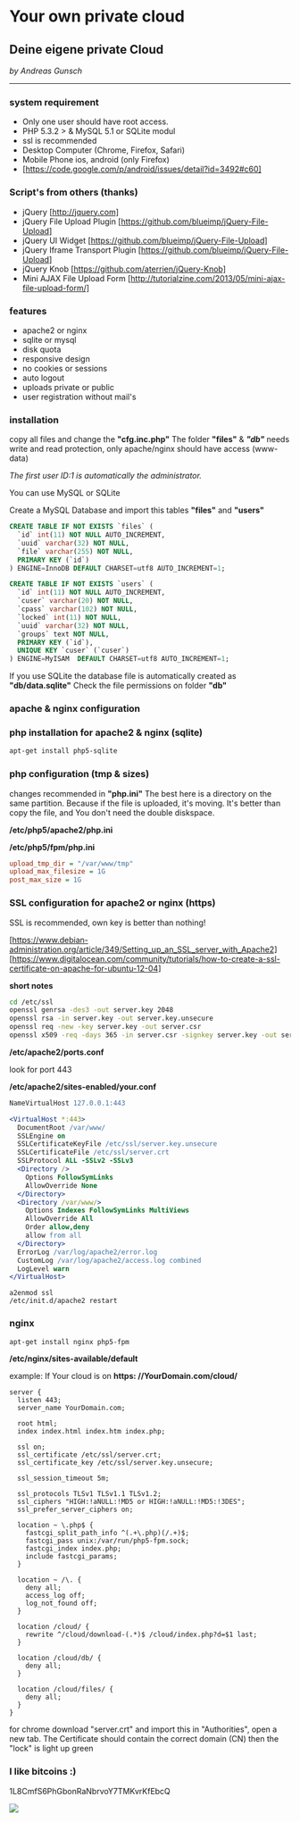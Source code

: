 # Your own private cloud
## Deine eigene private Cloud
*by Andreas Gunsch*

***

### system requirement

* Only one user should have root access.
* PHP 5.3.2 > & MySQL 5.1 or SQLite modul
* ssl is recommended
* Desktop Computer (Chrome, Firefox, Safari)
* Mobile Phone ios, android (only Firefox)
* [https://code.google.com/p/android/issues/detail?id=3492#c60]

### Script's from others (thanks)

- jQuery [http://jquery.com]
- jQuery File Upload Plugin [https://github.com/blueimp/jQuery-File-Upload]
- jQuery UI Widget [https://github.com/blueimp/jQuery-File-Upload]
- jQuery Iframe Transport Plugin [https://github.com/blueimp/jQuery-File-Upload]
- jQuery Knob [https://github.com/aterrien/jQuery-Knob]
- Mini AJAX File Upload Form [http://tutorialzine.com/2013/05/mini-ajax-file-upload-form/]

### features

* apache2 or nginx
* sqlite or mysql
* disk quota
* responsive design
* no cookies or sessions
* auto logout
* uploads private or public
* user registration without mail's

### installation

copy all files and change the **"cfg.inc.php"**
The folder **"files"** & ***"db"*** needs write and read protection,
only apache/nginx should have access (www-data)

*The first user ID:1 is automatically the administrator.*

You can use MySQL or SQLite

Create a MySQL Database and import this tables **"files"** and **"users"**

```sql
CREATE TABLE IF NOT EXISTS `files` (
  `id` int(11) NOT NULL AUTO_INCREMENT,
  `uuid` varchar(32) NOT NULL,
  `file` varchar(255) NOT NULL,
  PRIMARY KEY (`id`)
) ENGINE=InnoDB DEFAULT CHARSET=utf8 AUTO_INCREMENT=1;

CREATE TABLE IF NOT EXISTS `users` (
  `id` int(11) NOT NULL AUTO_INCREMENT,
  `cuser` varchar(20) NOT NULL,
  `cpass` varchar(102) NOT NULL,
  `locked` int(11) NOT NULL,
  `uuid` varchar(32) NOT NULL,
  `groups` text NOT NULL,
  PRIMARY KEY (`id`),
  UNIQUE KEY `cuser` (`cuser`)
) ENGINE=MyISAM  DEFAULT CHARSET=utf8 AUTO_INCREMENT=1;
```

If you use SQLite the database file is automatically created as **"db/data.sqlite"**
Check the file permissions on folder **"db"**

### apache & nginx configuration

### php installation for apache2 & nginx (sqlite)
```bash
apt-get install php5-sqlite
```

### php configuration (tmp & sizes)

changes recommended in **"php.ini"**
The best here is a directory on the same partition.
Because if the file is uploaded, it's moving.
It's better than copy the file, and You don't need the double diskspace.

**/etc/php5/apache2/php.ini**

**/etc/php5/fpm/php.ini**
```ini
upload_tmp_dir = "/var/www/tmp"
upload_max_filesize = 1G
post_max_size = 1G
```

### SSL configuration for apache2 or nginx (https)

SSL is recommended, own key is better than nothing!

[https://www.debian-administration.org/article/349/Setting_up_an_SSL_server_with_Apache2]
[https://www.digitalocean.com/community/tutorials/how-to-create-a-ssl-certificate-on-apache-for-ubuntu-12-04]

**short notes**
```bash
cd /etc/ssl
openssl genrsa -des3 -out server.key 2048
openssl rsa -in server.key -out server.key.unsecure
openssl req -new -key server.key -out server.csr
openssl x509 -req -days 365 -in server.csr -signkey server.key -out server.crt
```

**/etc/apache2/ports.conf**

look for port 443

**/etc/apache2/sites-enabled/your.conf**
```apache
NameVirtualHost 127.0.0.1:443

<VirtualHost *:443>
  DocumentRoot /var/www/
  SSLEngine on
  SSLCertificateKeyFile /etc/ssl/server.key.unsecure
  SSLCertificateFile /etc/ssl/server.crt
  SSLProtocol ALL -SSLv2 -SSLv3
  <Directory />
    Options FollowSymLinks
    AllowOverride None
  </Directory>
  <Directory /var/www/>
    Options Indexes FollowSymLinks MultiViews
    AllowOverride All
    Order allow,deny
    allow from all
  </Directory>
  ErrorLog /var/log/apache2/error.log
  CustomLog /var/log/apache2/access.log combined
  LogLevel warn
</VirtualHost>
```
```
a2enmod ssl
/etc/init.d/apache2 restart
```

### **nginx**
```bash
apt-get install nginx php5-fpm
```

**/etc/nginx/sites-available/default**

example: If Your cloud is on **https: //YourDomain.com/cloud/**
```nginx
server {
  listen 443;
  server_name YourDomain.com;

  root html;
  index index.html index.htm index.php;

  ssl on;
  ssl_certificate /etc/ssl/server.crt;
  ssl_certificate_key /etc/ssl/server.key.unsecure;

  ssl_session_timeout 5m;

  ssl_protocols TLSv1 TLSv1.1 TLSv1.2;
  ssl_ciphers "HIGH:!aNULL:!MD5 or HIGH:!aNULL:!MD5:!3DES";
  ssl_prefer_server_ciphers on;

  location ~ \.php$ {
    fastcgi_split_path_info ^(.+\.php)(/.+)$;
    fastcgi_pass unix:/var/run/php5-fpm.sock;
    fastcgi_index index.php;
    include fastcgi_params;
  }

  location ~ /\. {
    deny all;
    access_log off;
    log_not_found off;
  }

  location /cloud/ {
    rewrite ^/cloud/download-(.*)$ /cloud/index.php?d=$1 last;
  }

  location /cloud/db/ {
    deny all;
  }

  location /cloud/files/ {
    deny all;
  }
}
```
for chrome download "server.crt" and import this in "Authorities", open a new tab.
The Certificate should contain the correct domain (CN) then the "lock" is light up green

### I like bitcoins :)

1L8CmfS6PhGbonRaNbrvoY7TMKvrKfEbcQ

<img src="http://netcommand.de/bitcoins4cloud.png" border=0 />
